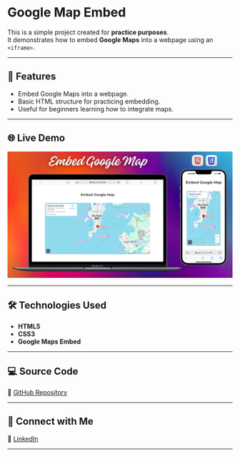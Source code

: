 # Google Map Embed

This is a simple project created for **practice purposes**.  
It demonstrates how to embed **Google Maps** into a webpage using an `<iframe>`.

---

## 🚀 Features
- Embed Google Maps into a webpage.
- Basic HTML structure for practicing embedding.
- Useful for beginners learning how to integrate maps.

---

## 🌐 Live Demo

[![Website Preview](/googlemap.png)](https://nufail-01.github.io/embed-google-map/)

---

## 🛠️ Technologies Used
- **HTML5**
- **CSS3**
- **Google Maps Embed**

---

## 💻 Source Code

🔗 [GitHub Repository](https://github.com/nufail-01/embed-google-map.git)

---

## 🤝 Connect with Me

🔗 [LinkedIn](https://www.linkedin.com/in/nufailshaikh/) 

---
